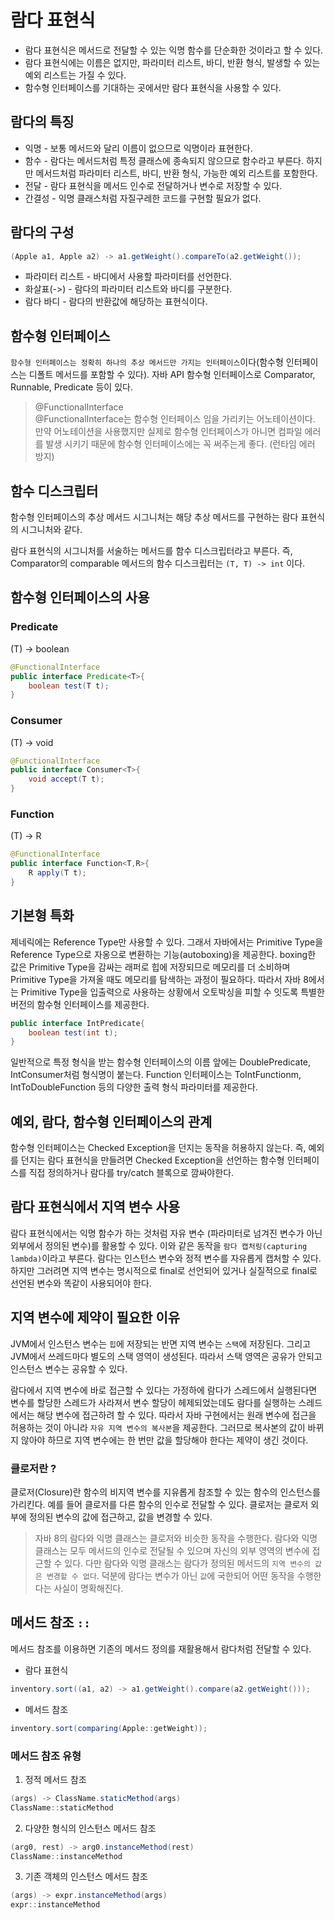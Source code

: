 # 람다 표현식
* 람다 표현식은 메서드로 전달할 수 있는 익명 함수를 단순화한 것이라고 할 수 있다. 
* 람다 표현식에는 이름은 없지만, 파라미터 리스트, 바디, 반환 형식, 발생할 수 있는 예외 리스트는 가질 수 있다.
* 함수형 인터페이스를 기대하는 곳에서만 람다 표현식을 사용할 수 있다.


## 람다의 특징
* 익명 - 보통 메서드와 달리 이름이 없으므로 익명이라 표현한다.
* 함수 - 람다는 메서드처럼 특정 클래스에 종속되지 않으므로 함수라고 부른다. 하지만 메서드처럼 파라미터 리스트, 바디, 반환 형식, 가능한 예외 리스트를 포함한다.
* 전달 - 람다 표현식을 메서드 인수로 전달하거나 변수로 저장할 수 있다.
* 간결성 - 익명 클래스처럼 자질구레한 코드를 구현할 필요가 없다. 


## 람다의 구성
```java
(Apple a1, Apple a2) -> a1.getWeight().compareTo(a2.getWeight());
```
* 파라미터 리스트 - 바디에서 사용할 파라미터를 선언한다.
* 화살표(->) - 람다의 파라미터 리스트와 바디를 구분한다.
* 람다 바디 - 람다의 반환값에 해당하는 표현식이다.

## 함수형 인터페이스
`함수형 인터페이스는 정확히 하나의 추상 메서드만 가지는 인터페이스`이다(함수형 인터페이스는 디폴트 메서드를 포함할 수 있다). 
자바 API 함수형 인터페이스로 Comparator, Runnable, Predicate 등이 있다.

> @FunctionalInterface</br>
@FunctionalInterface는 함수형 인터페이스 임을 가리키는 어노테이션이다. 만약 어노테이션을 사용했지만 실제로 함수형 인터페이스가 아니면 컴파일 에러를
발생 시키기 때문에 함수형 인터페이스에는 꼭 써주는게 좋다. (런타임 에러 방지)

## 함수 디스크립터
함수형 인터페이스의 추상 메서드 시그니처는 해당 추상 메서드를 구현하는 람다 표현식의 시그니처와 같다. 

람다 표현식의 시그니처를 서술하는 메서드를 함수 디스크립터라고 부른다.
즉, Comparator의 comparable 메서드의 함수 디스크립터는 `(T, T) -> int` 이다. 

## 함수형 인터페이스의 사용

### Predicate
(T) -> boolean

````java
@FunctionalInterface
public interface Predicate<T>{
    boolean test(T t);
}
````

### Consumer
(T) -> void
````java
@FunctionalInterface
public interface Consumer<T>{
    void accept(T t);
}
````

### Function
(T) -> R
````java
@FunctionalInterface
public interface Function<T,R>{
    R apply(T t);
}
````

## 기본형 특화
제네릭에는 Reference Type만 사용할 수 있다. 그래서 자바에서는 Primitive Type을 Reference Type으로 자옹으로 변환하는 기능(autoboxing)을 제공한다. 
boxing한 값은 Primitive Type을 감싸는 래퍼로 힙에 저장되므로 메모리를 더 소비하며 Primitive Type을 가져올 때도 메모리를 탐색하는 과정이 필요하다.
따라서 자바 8에서는 Primitive Type을 입출력으로 사용하는 상황에서 오토박싱을 피할 수 잇도록 특별한 버전의 함수형 인터페이스를 제공한다.
```java
public interface IntPredicate{
    boolean test(int t);
}
```
일반적으로 특정 형식을 받는 함수형 인터페이스의 이름 앞에는 DoublePredicate, IntConsumer처럼 형식명이 붙는다. 
Function 인터페이스는 ToIntFunction<T>m, IntToDoubleFunction 등의 다양한 출력 형식 파라미터를 제공한다.

## 예외, 람다, 함수형 인터페이스의 관계
함수형 인터페이스는 Checked Exception을 던지는 동작을 허용하지 않는다. 즉, 예외를 던지는 람다 표현식을 만들려면
Checked Exception을 선언하는 함수형 인터페이스를 직접 정의하거나 람다를 try/catch 블록으로 깜싸야한다.

## 람다 표현식에서 지역 변수 사용
람다 표현식에서는 익명 함수가 하는 것처럼 자유 변수 (파라미터로 넘겨진 변수가 아닌 외부에서 정의된 변수)를 활용할 수 있다.
이와 같은 동작을 `람다 캡처링(capturing lambda)`이라고 부른다. 람다는 인스턴스 변수와 정적 변수를 자유롭게 캡처할 수 있다. 하지만 그러려면 지역 변수는 명시적으로 final로 선언되어 있거나
실질적으로 final로 선언된 변수와 똑같이 사용되어야 한다. 

## 지역 변수에 제약이 필요한 이유 
JVM에서 인스턴스 변수는 `힙`에 저장되는 반면 지역 변수는 `스택`에 저장된다.
그리고 JVM에서 쓰레드마다 별도의 스택 영역이 생성된다. 따라서 스택 영역은 공유가 안되고 인스턴스 변수는 공유할 수 있다.

람다에서 지역 변수에 바로 접근할 수 있다는 가정하에 람다가 스레드에서 실행된다면 변수를 할당한 스레드가 사라져서
변수 할당이 헤제되었는데도 람다를 실행하는 스레드에서는 해당 변수에 접근하려 할 수 있다.
따라서 자바 구현에서는 원래 변수에 접근을 허용하는 것이 아니라 `자유 지역 변수의 복사본`을 제공한다.
그러므로 복사본의 값이 바뀌지 않아야 하므로 지역 변수에는 한 번만 값을 할당해야 한다는 제약이 생긴 것이다.

### 클로저란 ?
클로저(Closure)란 함수의 비지역 변수를 지유롭게 참조할 수 있는 함수의 인스턴스를 가리킨다. 
예를 들어 클로저를 다른 함수의 인수로 전달할 수 있다. 클로저는 클로저 외부에 정의된 변수의 값에 접근하고,
값을 변경할 수 있다. 

>자바 8의 람다와 익명 클래스는 클로저와 비슷한 동작을 수행한다. 람다와 익명 클래스는 모두 메서드의 인수로
전달될 수 있으며 자신의 외부 영역의 변수에 접근할 수 있다. 다만 람다와 익명 클래스는 람다가 정의된 메서드의 `지역
변수의 값은 변경할 수 없다`. 덕분에 람다는 변수가 아닌 `값`에 국한되어 어떤 동작을 수행한다는 사실이 명확해진다.

## 메서드 참조 `::`
메서드 참조를 이용하면 기존의 메서드 정의를 재활용해서 람다처럼 전달할 수 있다.

* 람다 표현식
```java
inventory.sort((a1, a2) -> a1.getWeight().compare(a2.getWeight()));
```
* 메서드 참조
```java
inventory.sort(comparing(Apple::getWeight));
```

### 메서드 참조 유형
1. 정적 메서드 참조</br>
```java
(args) -> ClassName.staticMethod(args)
ClassName::staticMethod
```
2. 다양한 형식의 인스턴스 메서드 참조</br>
```java
(arg0, rest) -> arg0.instanceMethod(rest)
ClassName::instanceMethod
```
3. 기존 객체의 인스턴스 메서드 참조
```java
(args) -> expr.instanceMethod(args)
expr::instanceMethod
```




